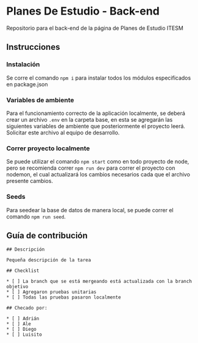 # Planes De Estudio - Back-end

Repositorio para el back-end de la página de Planes de Estudio ITESM

## Instrucciones

### Instalación

Se corre el comando `npm i` para instalar todos los módulos especificados en package.json

### Variables de ambiente

Para el funcionamiento correcto de la aplicación localmente, se deberá crear un archivo `.env` en la carpeta base, en esta se agregarán las siguientes variables de ambiente que posteriormente el proyecto leerá. Solicitar este archivo al equipo de desarrollo.

### Correr proyecto localmente

Se puede utilizar el comando `npm start` como en todo proyecto de node, pero se recomienda correr `npm run dev` para correr el proyecto con nodemon, el cual actualizará los cambios necesarios cada que el archivo presente cambios.

### Seeds
Para seedear la base de datos de manera local, se puede correr el comando `npm run seed`.

## Guía de contribución

```
## Descripción

Pequeña descripción de la tarea

## Checklist

* [ ] La branch que se está mergeando está actualizada con la branch objetivo
* [ ] Agregaron pruebas unitarias
* [ ] Todas las pruebas pasaron localmente

## Checado por:

* [ ] Adrián
* [ ] Ale
* [ ] Diego
* [ ] Luisito
```
